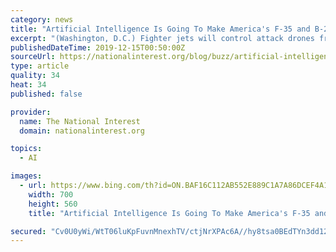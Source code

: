 ```yaml
---
category: news
title: "Artificial Intelligence Is Going To Make America's F-35 and B-2 Even Stronger"
excerpt: "(Washington, D.C.) Fighter jets will control attack drones from the cockpit, bombers will avert air defenses and real-time intelligence data will be available to attacking forces more quickly -- all due to new iterations of fast-evolving Artificial Intelligence technologies. Faster computer processors, AI-infused algorithms able to merge or ..."
publishedDateTime: 2019-12-15T00:50:00Z
sourceUrl: https://nationalinterest.org/blog/buzz/artificial-intelligence-going-make-americas-f-35-and-b-2-even-stronger-104967
type: article
quality: 34
heat: 34
published: false

provider:
  name: The National Interest
  domain: nationalinterest.org

topics:
  - AI

images:
  - url: https://www.bing.com/th?id=ON.BAF16C112AB552E889C1A7A86DCEF4A1
    width: 700
    height: 560
    title: "Artificial Intelligence Is Going To Make America's F-35 and B-2 Even Stronger"

secured: "Cv0U0yWi/WtT06luKpFuvnMnexhTV/ctjNrXPAc6A//hy8tsa0BEdTYn3dd12CV4CKcbYQ4R5T5nljWVpLQMzMewaIS32ZeVuDnXsXmLvuodKCYOeeRm4Hfaio95xjEFybuEJ602Pkem6joTUPOEfGSzpHtoeMTbQgsSlUAXySUdQyEOXJ40rtd4w2TzAKwMR3U85p8rbZRirUwYwgGznH0xxk9/gKxiL5P8N7PJBh6S7Cz+72A6oB3V3EiLKXyMnDJghoViGUiLzZSV8FOVWQ==;q9nHatzrJSrCZ16DWsZ4/Q=="
---
```


